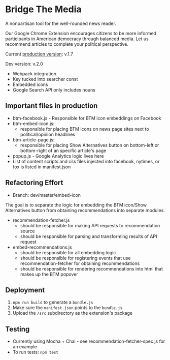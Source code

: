 # Bridge The Media

A nonpartisan tool for the well-rounded news reader.

Our Google Chrome Extension encourages citizens to be more informed participants in American democracy through balanced media. Let us recommend articles to complete your political perspective.

Current [production version](https://chrome.google.com/webstore/detail/bridge-the-media/cbjilbjbnknaboggkkdficoholohdcco): v.1.7

Dev version: v.2.0
- Webpack integration
- Key tucked into searcher const
- Embedded icons
- Google Search API only includes nouns

## Important files in production

- btm-facebook.js - Responsible for BTM icon embeddings on Facebook
- btm-embed-icon.js:
	- responsible for placing BTM icons on news page sites next to political/opinion headlines
- btm-article-page.js:
	- responsible for placing Show Alternatives button on bottom-left or bottom-right of an specific article's page
- popup.js - Google Analytics logic lives here
- List of content scripts and css files injected into facebook, nytimes, or fox is listed in manifest.json

## Refactoring Effort

- Branch: dev/master/embed-icon

The goal is to separate the logic for embedding the BTM icon/Show Alternatives button from obtaining recommendations into separate modules.

- recommendation-fetcher.js
	- should be responsible for making API requests to recommendation source
	- should be responsible for parsing and transforming results of API request
- embed-recommendations.js
	- should be responsible for all embedding logic
	- should be responsible for registering events that use recommendation-fetcher for obtaining recommendations
	- should be responsible for rendering recommendations into html that makes up the BTM popover


## Deployment

1. ```npm run build``` to generate a `bundle.js`
2. Make sure the ```manifest.json``` points to the ```bundle.js```
3. Upload the ```/src``` subdirectory as the extension's package


## Testing

- Currently using Mocha + Chai - see recommendation-fetcher-spec.js for an example
- To run tests: ```npm test```
